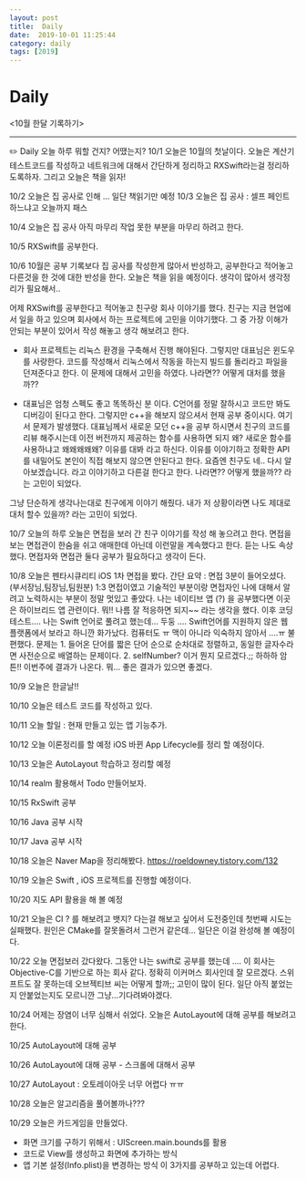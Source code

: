 ```yaml
---
layout: post
title:  Daily
date:  2019-10-01 11:25:44
category: daily
tags: [2019]
---
```


# Daily

<10월 한달 기록하기>

------

✏️ Daily 오늘 하루 뭐할 건지? 어땠는지?
10/1 오늘은 10월의 첫날이다. 
오늘은 계산기 테스트코드를 작성하고
네트워크에 대해서 간단하게 정리하고
RXSwift라는걸 정리하도록하자.
그리고 오늘은 책을 읽자!

10/2 오늘은 집 공사로 인해 ... 일단 책읽기만 예정
10/3 오늘은 집 공사 : 셀프 페인트 하느냐고 오늘까지 패스

10/4 오늘은 집 공사 아직 마무리 작업 못한 부분을 마무리 하려고 한다.

10/5 RXSwift를 공부한다. 

10/6 10월은 공부 기록보다 집 공사를 작성한게 많아서 반성하고, 공부한다고 적어놓고 다른것을 한 것에 대한 반성을 한다.
오늘은 책을 읽을 예정이다. 생각이 많아서 생각정리가 필요해서..

어제 RXSwift를 공부한다고 적어놓고 친구랑 회사 이야기를 했다. 친구는 지금 현업에서 일을 하고 있으며 회사에서 하는 프로젝트에 고민을 이야기했다. 
그 중 가장 이해가 안되는 부분이 있어서 작성 해놓고 생각 해보려고 한다. 

- 회사 프로젝트는 리눅스 환경을 구축해서 진행 해야된다. 그렇지만 대표님은 윈도우를 사랑한다. 코드를 작성해서 리눅스에서 작동을 하는지 빌드를 돌리라고 파일을 던져준다고 한다. 이 문제에 대해서 고민을 하였다.
나라면?? 어떻게 대처를 했을까?? 

- 대표님은 엄청 스펙도 좋고 똑똑하신 분 이다. C언어를 정말 잘하시고 코드만 봐도 디버깅이 된다고 한다. 그렇지만 c++을 해보지 않으셔서 현재 공부 중이시다. 
여기서 문제가 발생했다. 대표님께서 새로운 모던 c++을 공부 하시면서 친구의 코드를 리뷰 해주시는데 이전 버전까지 제공하는 함수를 사용하면 되지 왜? 새로운 함수를 사용하냐고 왜왜왜왜왜? 이유를 대봐 라고 하신다. 이유를 이야기하고 정확한 API를 내밀어도 본인이 직접 해보지 않으면 안된다고 한다. 
요즘엔 친구도 네.. 다시 알아보겠습니다. 라고 이야기하고 다른걸 한다고 한다. 
나라면?? 어떻게 했을까?? 라는 고민이 되었다.

그냥 단순하게 생각나는대로 친구에게 이야기 해줬다. 내가 저 상황이라면 나도 제대로 대처 할수 있을까? 라는 고민이 되었다.

10/7 오늘의 하루
오늘은 면접을 보러 간 친구 이야기를 작성 해 놓으려고 한다.
면접을 보는 면접관이 한숨을 쉬고 애매한데 아닌데 이런말을 계속했다고 한다.
듣는 나도 속상했다.
면접자와 면접관 둘다 공부가 필요하다고 생각이 든다.

10/8 오늘은 펜타시큐리티 iOS 1차 면접을 봤다.
간단 요약 : 면접 3분이 들어오셨다. (부서장님,팀장님,팀원분)
1:3 면접이였고 기술적인 부분이랑 면접자인 나에 대해서 알려고 노력하시는 부분이 정말 멋있고 좋았다.
나는 네이티브 앱 (?) 을 공부했다면 이곳은 하이브리드 앱 관련이다.
뭐!! 나름 잘 적응하면 되지~~ 라는 생각을 했다.
이후 코딩테스트....
나는 Swift 언어로 풀려고 했는데... 두둥 ....
Swift언어를 지원하지 않은 웹 플랫폼에서 보라고 하니깐 화가났다. 컴퓨터도 ㅠ 맥이 아니라 익숙하지 않아서 ....ㅠ 불편했다.
문제는 1. 들어온 단어를 짧은 단어 순으로 순차대로 정렬하고, 동일한 글자수라면 사전순으로 배열하는 문제이다. 
2. selfNumber? 이거 뭔지 모르겠다.;; 하하하 
암튼!! 이번주에 결과가 나온다. 뭐... 좋은 결과가 있으면 좋겠다.

10/9 오늘은 한글날!!

10/10 오늘은 테스트 코드를 작성하고 있다.

10/11 오늘 할일 : 현재 만들고 있는 앱 기능추가.

10/12 오늘 이론정리를 할 예정
iOS 바뀐 App Lifecycle를 정리 할 예정이다.

10/13 오늘은 AutoLayout 학습하고 정리할 예정

10/14 realm 활용해서 Todo 만들어보자.

10/15 RxSwift 공부

10/16 Java 공부 시작

10/17 Java 공부 시작

10/18 오늘은 Naver Map을 정리해봤다.
https://roeldowney.tistory.com/132

10/19 오늘은 Swift , iOS 프로젝트를 진행할 예정이다.

10/20 지도 API 활용을 해 볼 예정

10/21 오늘은 CI ? 를 해보려고 뱃지? 다는걸 해보고 싶어서 도전중인데 첫번째 시도는 실패했다.
원인은 CMake를 잘못돌려서 그런거 같은데... 일단은 이걸 완성해 볼 예정이다.

10/22 오늘 면접보러 갔다왔다.
그동안 나는 swift로 공부를 했는데 .... 이 회사는 Objective-C를 기반으로 하는 회사 같다. 정확히 이커머스 회사인데 잘 모르겠다. 스위프트도 잘 못하는데 오브젝티브 씨는 어떻게 할까;; 고민이 많이 된다. 
일단 아직 붙었는지 안붙었는지도 모르니깐 그냥...기다려봐야겠다.

10/24 어제는 장염이 너무 심해서 쉬었다.
오늘은 AutoLayout에 대해 공부를 해보려고한다.

10/25 AutoLayout에 대해 공부

10/26 AutoLayout에 대해 공부 - 스크롤에 대해서 공부

10/27 AutoLayout : 오토레이아웃 너무 어렵다 ㅠㅠ 

10/28 오늘은 알고리즘을 풀어볼까나???

10/29 오늘은 카드게임을 만들었다. 
- 화면 크기를 구하기 위해서 : UIScreen.main.bounds를 활용
- 코드로 View를 생성하고 화면에 추가하는 방식
- 앱 기본 설정(Info.plist)을 변경하는 방식
이 3가지를 공부하고 있는데 어렵다.